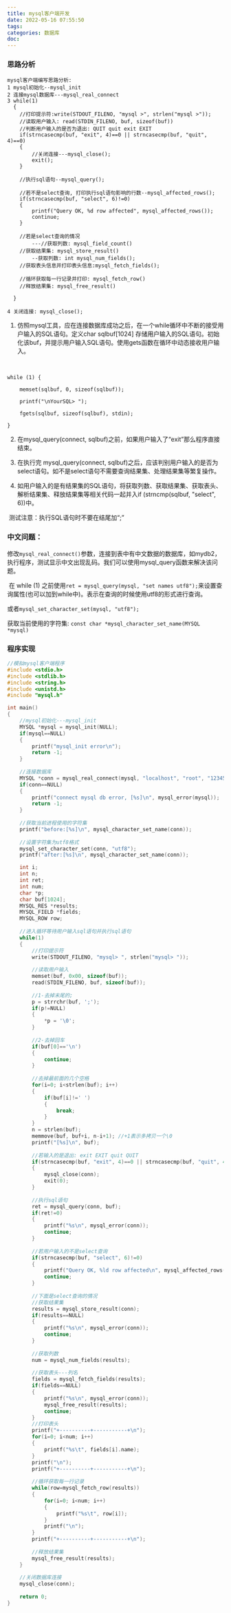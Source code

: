 ```yaml
---
title: mysql客户端开发
date: 2022-05-16 07:55:50
tags:
categories: 数据库
doc:
---
```


### 思路分析

```
mysql客户端编写思路分析:
1 mysql初始化--mysql_init
2 连接mysql数据库---mysql_real_connect
3 while(1)
  {
  	//打印提示符:write(STDOUT_FILENO, "mysql >", strlen("mysql >"));
  	//读取用户输入: read(STDIN_FILENO, buf, sizeof(buf))
  	//判断用户输入的是否为退出: QUIT quit exit EXIT
  	if(strncasecmp(buf, "exit", 4)==0 || strncasecmp(buf, "quit", 4)==0)
  	{
  		//关闭连接---mysql_close();
  		exit();
  	}
  	
  	//执行sql语句--mysql_query();
  	
  	//若不是select查询, 打印执行sql语句影响的行数--mysql_affected_rows();
  	if(strncasecmp(buf, "select", 6)!=0)
  	{
  		printf("Query OK, %d row affected", mysql_affected_rows());
  		continue;
  	}
  	
  	//若是select查询的情况
  		---//获取列数: mysql_field_count()
  	//获取结果集: mysql_store_result()
  		--获取列数: int mysql_num_fields();
  	//获取表头信息并打印表头信息:mysql_fetch_fields();
  		
  	//循环获取每一行记录并打印: mysql_fetch_row()
  	//释放结果集: mysql_free_result()
  	
  }
  
4 关闭连接: mysql_close();
```

1. 仿照mysql工具，应在连接数据库成功之后，在一个while循环中不断的接受用户输入的SQL语句。定义char sqlbuf[1024] 存储用户输入的SQL语句。初始化该buf，并提示用户输入SQL语句。使用gets函数在循环中动态接收用户输入。

​		

```
while (1) {

	memset(sqlbuf, 0, sizeof(sqlbuf));

	printf("\nYourSQL> ");

	fgets(sqlbuf, sizeof(sqlbuf), stdin);

}
```

2. 在mysql_query(connect, sqlbuf)之前，如果用户输入了“exit”那么程序直接结束。

3. 在执行完 mysql_query(connect, sqlbuf)之后，应该判别用户输入的是否为select语句。如不是select语句不需要查询结果集、处理结果集等繁复操作。

4. 如用户输入的是有结果集的SQL语句，将获取列数、获取结果集、获取表头、解析结果集、释放结果集等相关代码一起并入if (strncmp(sqlbuf, "select", 6))中。

​	测试注意：执行SQL语句时不要在结尾加“;”	





### 中文问题：

​	修改`mysql_real_connect()`参数，连接到表中有中文数据的数据库，如mydb2，执行程序，测试显示中文出现乱码。我们可以使用mysql_query函数来解决该问题。  

​	在 while (1) 之前使用` ret = mysql_query(mysql, "set names utf8"); `来设置查询属性(也可以加到while中)。表示在查询的时候使用utf8的形式进行查询。

或者`mysql_set_character_set(mysql, "utf8");`

获取当前使用的字符集:  `const char *mysql_character_set_name(MYSQL *mysql)`



### 程序实现

```c
//模拟mysql客户端程序
#include <stdio.h>
#include <stdlib.h>
#include <string.h>
#include <unistd.h>
#include "mysql.h"

int main()
{
	//mysql初始化---mysql_init
	MYSQL *mysql = mysql_init(NULL);
	if(mysql==NULL)
	{
		printf("mysql_init error\n");
		return -1;
	}
	
	//连接数据库
	MYSQL *conn = mysql_real_connect(mysql, "localhost", "root", "123456", "scott", 0, NULL, 0);
	if(conn==NULL)
	{
		printf("connect mysql db error, [%s]\n", mysql_error(mysql));
		return -1;
	}
	
	//获取当前进程使用的字符集
	printf("before:[%s]\n", mysql_character_set_name(conn));
	
	//设置字符集为utf8格式
	mysql_set_character_set(conn, "utf8");
	printf("after:[%s]\n", mysql_character_set_name(conn));

	int i;
	int n;
	int ret;
	int num;
	char *p;
	char buf[1024];
	MYSQL_RES *results;
	MYSQL_FIELD *fields;
	MYSQL_ROW row;
	
	//进入循环等待用户输入sql语句并执行sql语句
	while(1)
	{
		//打印提示符
		write(STDOUT_FILENO, "mysql> ", strlen("mysql> "));
		
		//读取用户输入
		memset(buf, 0x00, sizeof(buf));
		read(STDIN_FILENO, buf, sizeof(buf));
		
		//1-去掉末尾的;
		p = strrchr(buf, ';');
		if(p!=NULL)
		{
			*p = '\0';
		}
		
		//2-去掉回车
		if(buf[0]=='\n') 
		{
			continue;
		}
		
		//去掉最前面的几个空格
		for(i=0; i<strlen(buf); i++)
		{
			if(buf[i]!=' ')
			{
				break;
			}
		}
		n = strlen(buf);
		memmove(buf, buf+i, n-i+1); //+1表示多拷贝一个\0
		printf("[%s]\n", buf);
		
		//若输入的是退出: exit EXIT quit QUIT
		if(strncasecmp(buf, "exit", 4)==0 || strncasecmp(buf, "quit", 4)==0)
		{
			mysql_close(conn);
			exit(0);
		}
		
		//执行sql语句
		ret = mysql_query(conn, buf);
		if(ret!=0)
		{
			printf("%s\n", mysql_error(conn));
			continue;
		}
		
		//若用户输入的不是select查询
		if(strncasecmp(buf, "select", 6)!=0)
		{
			printf("Query OK, %ld row affected\n", mysql_affected_rows(conn));
			continue;
		}
		
		//下面是select查询的情况	
		//获取结果集
		results = mysql_store_result(conn);
		if(results==NULL)
		{
			printf("%s\n", mysql_error(conn));
			continue;
		}
		
		//获取列数
		num = mysql_num_fields(results);
		
		//获取表头---列名
		fields = mysql_fetch_fields(results);
		if(fields==NULL)
		{
			printf("%s\n", mysql_error(conn));
			mysql_free_result(results);
			continue;
		}
		//打印表头
		printf("+----------+-----------+\n");
		for(i=0; i<num; i++)
		{
			printf("%s\t", fields[i].name);
		}
		printf("\n");
		printf("+----------+-----------+\n");
		
		//循环获取每一行记录
		while(row=mysql_fetch_row(results))
		{
			for(i=0; i<num; i++)
			{
				printf("%s\t", row[i]);
			}
			printf("\n");
		}
		printf("+----------+-----------+\n");
		
		//释放结果集
		mysql_free_result(results);
	}
		
	//关闭数据库连接
	mysql_close(conn);
	
	return 0;
}

```

